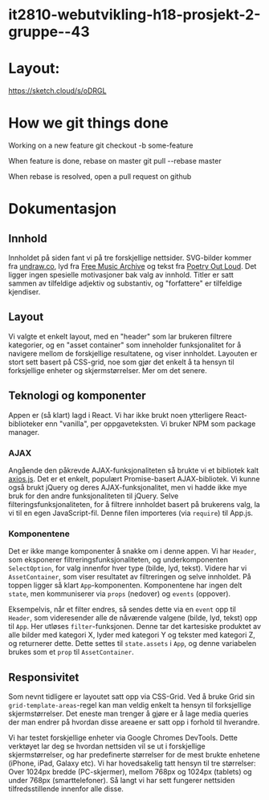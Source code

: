 # it2810-webutvikling-h18-prosjekt-2-gruppe--43

# Layout:
https://sketch.cloud/s/oDRGL

# How we git things done
Working on a new feature
git checkout -b some-feature

When feature is done, rebase on master 
git pull --rebase master

When rebase is resolved, open a pull request on github

# Dokumentasjon

## Innhold

Innholdet på siden fant vi på tre forskjellige nettsider. SVG-bilder kommer fra [undraw.co](https://undraw.co), lyd fra [Free Music Archive](https://freemusicarchive.org/) og tekst fra [Poetry Out Loud](https://www.poetryoutloud.org). Det ligger ingen spesielle motivasjoner bak valg av innhold. Titler er satt sammen av tilfeldige adjektiv og substantiv, og "forfattere" er tilfeldige kjendiser.

## Layout

Vi valgte et enkelt layout, med en "header" som lar brukeren filtrere kategorier, og en "asset container" som inneholder funksjonalitet for å navigere mellom de forskjellige resultatene, og viser innholdet. Layouten er stort sett basert på CSS-grid, noe som gjør det enkelt å ta hensyn til forksjellige enheter og skjermstørrelser. Mer om det senere.

## Teknologi og komponenter

Appen er (så klart) lagd i React. Vi har ikke brukt noen ytterligere React-biblioteker enn "vanilla", per oppgaveteksten. Vi bruker NPM som package manager.

### AJAX

Angående den påkrevde AJAX-funksjonaliteten så brukte vi et bibliotek kalt [axios.js](https://github.com/axios/axios). Det er et enkelt, populært Promise-basert AJAX-bibliotek. Vi kunne også brukt jQuery og deres AJAX-funksjonalitet, men vi hadde ikke mye bruk for den andre funksjonaliteten til jQuery. Selve filteringsfunksjonaliteten, for å filtrere innholdet basert på brukerens valg, la vi til en egen JavaScript-fil. Denne filen importeres (via `require`) til App.js.

### Komponentene
Det er ikke mange komponenter å snakke om i denne appen. Vi har `Header`, som eksponerer filtreringsfunksjonaliteten, og underkomponenten `SelectOption`, for valg innenfor hver type (bilde, lyd, tekst). Videre har vi `AssetContainer`, som viser resultatet av filtreringen og selve innholdet. På toppen ligger så klart `App`-komponenten. Komponentene har ingen delt `state`, men kommuniserer via `props` (nedover) og `events` (oppover).

Eksempelvis, når et filter endres, så sendes dette via en `event` opp til `Header`, som videresender alle de nåværende valgene (bilde, lyd, tekst) opp til `App`. Her utløses `filter`-funksjonen. Denne tar det kartesiske produktet av alle bilder med kategori X, lyder med kategori Y og tekster med kategori Z, og returnerer dette. Dette settes til `state.assets` i `App`, og denne variabelen brukes som et `prop` til `AssetContainer`.

## Responsivitet

Som nevnt tidligere er layoutet satt opp via CSS-Grid. Ved å bruke Grid sin `grid-template-areas`-regel kan man veldig enkelt ta hensyn til forksjellige skjermstørrelser. Det eneste man trenger å gjøre er å lage media queries der man endrer på hvordan disse areaene er satt opp i forhold til hverandre.

Vi har testet forskjellige enheter via Google Chromes DevTools. Dette verktøyet lar deg se hvordan nettsiden vil se ut i forskjellige skjermstørrelser, og har predefinerte størrelser for de mest brukte enhetene (iPhone, iPad, Galaxy etc). Vi har hovedsakelig tatt hensyn til tre størrelser: Over 1024px bredde (PC-skjermer), mellom 768px og 1024px (tablets) og under 768px (smarttelefoner). Så langt vi har sett fungerer nettsiden tilfredsstillende innenfor alle disse.